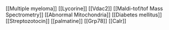 [[Multiple myeloma]]
[[Lycorine]]
[[Vdac2]]
[[Maldi-tof/tof Mass Spectrometry]]
[[Abnormal Mitochondria]]
[[Diabetes mellitus]]
[[Streptozotocin]]
[[palmatine]]
[[Grp78]]
[[Calr]]
